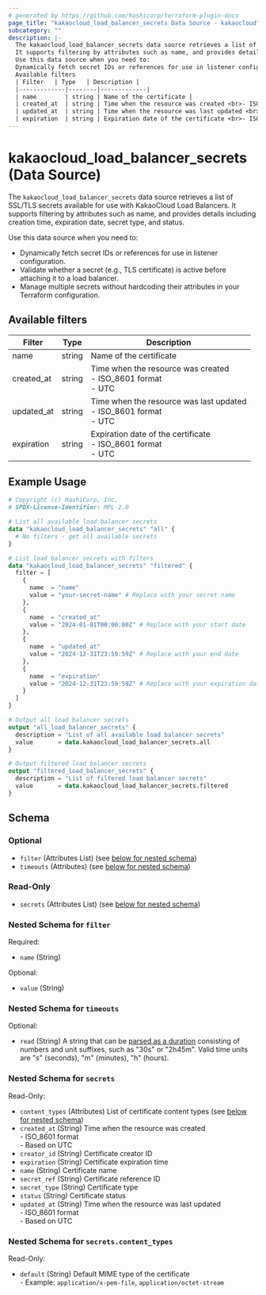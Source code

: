```yaml
---
# generated by https://github.com/hashicorp/terraform-plugin-docs
page_title: "kakaocloud_load_balancer_secrets Data Source - kakaocloud"
subcategory: ""
description: |-
  The kakaocloud_load_balancer_secrets data source retrieves a list of SSL/TLS secrets available for use with KakaoCloud Load Balancers.
  It supports filtering by attributes such as name, and provides details including creation time, expiration date, secret type, and status.
  Use this data source when you need to:
  Dynamically fetch secret IDs or references for use in listener configuration.Validate whether a secret (e.g., TLS certificate) is active before attaching it to a load balancer.Manage multiple secrets without hardcoding their attributes in your Terraform configuration.
  Available filters
  | Filter   | Type   | Description |
  |-------------|--------|-------------|
  | name        | string | Name of the certificate |
  | created_at  | string | Time when the resource was created <br>- ISO_8601 format <br>- UTC |
  | updated_at  | string | Time when the resource was last updated <br>- ISO_8601 format <br>- UTC |
  | expiration  | string | Expiration date of the certificate <br>- ISO_8601 format <br>- UTC |
---
```


# kakaocloud_load_balancer_secrets (Data Source)

The `kakaocloud_load_balancer_secrets` data source retrieves a list of SSL/TLS secrets available for use with KakaoCloud Load Balancers.
It supports filtering by attributes such as name, and provides details including creation time, expiration date, secret type, and status.

Use this data source when you need to:
- Dynamically fetch secret IDs or references for use in listener configuration.
- Validate whether a secret (e.g., TLS certificate) is active before attaching it to a load balancer.
- Manage multiple secrets without hardcoding their attributes in your Terraform configuration.

## Available filters

| Filter   | Type   | Description |
|-------------|--------|-------------|
| name        | string | Name of the certificate |
| created_at  | string | Time when the resource was created <br>- ISO_8601 format <br>- UTC |
| updated_at  | string | Time when the resource was last updated <br>- ISO_8601 format <br>- UTC |
| expiration  | string | Expiration date of the certificate <br>- ISO_8601 format <br>- UTC |

## Example Usage

```terraform
# Copyright (c) HashiCorp, Inc.
# SPDX-License-Identifier: MPL-2.0

# List all available load balancer secrets
data "kakaocloud_load_balancer_secrets" "all" {
  # No filters - get all available secrets
}

# List load balancer secrets with filters
data "kakaocloud_load_balancer_secrets" "filtered" {
  filter = [
    {
      name  = "name"
      value = "your-secret-name" # Replace with your secret name
    },
    {
      name  = "created_at"
      value = "2024-01-01T00:00:00Z" # Replace with your start date
    },
    {
      name  = "updated_at"
      value = "2024-12-31T23:59:59Z" # Replace with your end date
    },
    {
      name  = "expiration"
      value = "2024-12-31T23:59:59Z" # Replace with your expiration date
    }
  ]
}

# Output all load balancer secrets
output "all_load_balancer_secrets" {
  description = "List of all available load balancer secrets"
  value       = data.kakaocloud_load_balancer_secrets.all
}

# Output filtered load balancer secrets
output "filtered_load_balancer_secrets" {
  description = "List of filtered load balancer secrets"
  value       = data.kakaocloud_load_balancer_secrets.filtered
}
```

<!-- schema generated by tfplugindocs -->
## Schema

### Optional

- `filter` (Attributes List) (see [below for nested schema](#nestedatt--filter))
- `timeouts` (Attributes) (see [below for nested schema](#nestedatt--timeouts))

### Read-Only

- `secrets` (Attributes List) (see [below for nested schema](#nestedatt--secrets))

<a id="nestedatt--filter"></a>
### Nested Schema for `filter`

Required:

- `name` (String)

Optional:

- `value` (String)


<a id="nestedatt--timeouts"></a>
### Nested Schema for `timeouts`

Optional:

- `read` (String) A string that can be [parsed as a duration](https://pkg.go.dev/time#ParseDuration) consisting of numbers and unit suffixes, such as "30s" or "2h45m". Valid time units are "s" (seconds), "m" (minutes), "h" (hours).


<a id="nestedatt--secrets"></a>
### Nested Schema for `secrets`

Read-Only:

- `content_types` (Attributes) List of certificate content types (see [below for nested schema](#nestedatt--secrets--content_types))
- `created_at` (String) Time when the resource was created <br/> - ISO_8601 format  <br/> - Based on UTC
- `creator_id` (String) Certificate creator ID
- `expiration` (String) Certificate expiration time
- `name` (String) Certificate name
- `secret_ref` (String) Certificate reference ID
- `secret_type` (String) Certificate type
- `status` (String) Certificate status
- `updated_at` (String) Time when the resource was last updated <br/> - ISO_8601 format  <br/> - Based on UTC

<a id="nestedatt--secrets--content_types"></a>
### Nested Schema for `secrets.content_types`

Read-Only:

- `default` (String) Default MIME type of the certificate <br/> - Example: `application/x-pem-file`, `application/octet-stream`
